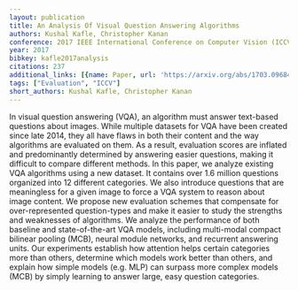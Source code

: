 ```yaml
---
layout: publication
title: An Analysis Of Visual Question Answering Algorithms
authors: Kushal Kafle, Christopher Kanan
conference: 2017 IEEE International Conference on Computer Vision (ICCV)
year: 2017
bibkey: kafle2017analysis
citations: 237
additional_links: [{name: Paper, url: 'https://arxiv.org/abs/1703.09684'}]
tags: ["Evaluation", "ICCV"]
short_authors: Kushal Kafle, Christopher Kanan
---
```

In visual question answering (VQA), an algorithm must answer text-based
questions about images. While multiple datasets for VQA have been created since
late 2014, they all have flaws in both their content and the way algorithms are
evaluated on them. As a result, evaluation scores are inflated and
predominantly determined by answering easier questions, making it difficult to
compare different methods. In this paper, we analyze existing VQA algorithms
using a new dataset. It contains over 1.6 million questions organized into 12
different categories. We also introduce questions that are meaningless for a
given image to force a VQA system to reason about image content. We propose new
evaluation schemes that compensate for over-represented question-types and make
it easier to study the strengths and weaknesses of algorithms. We analyze the
performance of both baseline and state-of-the-art VQA models, including
multi-modal compact bilinear pooling (MCB), neural module networks, and
recurrent answering units. Our experiments establish how attention helps
certain categories more than others, determine which models work better than
others, and explain how simple models (e.g. MLP) can surpass more complex
models (MCB) by simply learning to answer large, easy question categories.